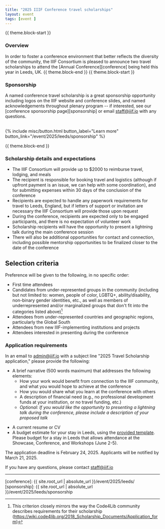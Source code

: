 ```yaml
---
title: "2025 IIIF Conference travel scholarships"
layout: event
tags: [event ]
---
```

{{ theme.block-start }}

### Overview

In order to foster a conference environment that better reflects the diversity of the community, the IIIF Consortium is pleased to announce two travel scholarships to attend the [Annual Conference][conference] being held this year in Leeds, UK.
{{ theme.block-end }}
{{ theme.block-start }}

### Sponsorship

A named conference travel scholarship is a great sponsorship opportunity including logos on the IIIF website and conference slides, and named acknowledgements throughout plenary program
 -- if interested, see our [conference sponsorship page][sponsorship] or email <staff@iiif.io> with any questions.
<br>
<br>
  
<div class="columns is-centered">{% include misc/button.html button_label="Learn more" button_link="/event/2025/leeds/sponsorship" %}</div>

{{ theme.block-end }}

### Scholarship details and expectations

- The IIIF Consortium will provide up to $2000 to reimburse travel, lodging, and meals
- The recipient is responsible for booking travel and logistics (although if upfront payment is an issue, we can help with some coordination), and for submitting expenses within 30 days of the conclusion of the conference
- Recipients are expected to handle any paperwork requirements for travel to Leeds, England, but if letters of support or invitation are necessary the IIIF Consortium will provide those upon request
- During the conference, recipients are expected only to be engaged participants, and there is no expectation of volunteer work
- Scholarship recipients will have the opportunity to present a lightning talk during the main conference session 
- There will also be additional opportunities for contact and connection, including possible mentorship opportunities to be finalized closer to the date of the conference   

## Selection criteria

Preference will be given to the following, in no specific order:

- First time attendees
- Candidates from under-represented groups in the community (including but not limited to: women, people of color, LGBTQ+, ability/disability, non-binary gender identities, etc., as well as members of underrepresented and/or marginalized groups that don't fit into the categories listed above)[^code4lib_note]
- Attendees from under-represented countries and geographic regions, particularly the Global South
- Attendees from new IIIF-implementing institutions and projects
- Attendees interested in presenting during the conference


### Application requirements

In an email to [admin@iiif.io](mailto:admin@iiif.io?subject=2025%20Travel%20Scholarship%20Application) with a subject line "2025 Travel Scholarship application," please provide the following: 

- A brief narrative (500 words maximum) that addresses the following elements:
    * How your work would benefit from connection to the IIIF community, and what you would hope to achieve at the conference
    * How you would share what you learn at the conference with others
    * A description of financial need (e.g., no professional development funds at your institution, or no travel funding, etc.)
     * *Optional: If you would like the opportunity to presenting a lightning talk during the conference, please include a description of your proposed talk*
* A current resume or CV
* A budget estimate for your stay in Leeds, using the [provided template](https://docs.google.com/spreadsheets/d/1MI7qnpbBqPHyg6Xww7XhRDX1iqyRoFJa1RoJbnTtukM/edit?usp=sharing). Please budget for a stay in Leeds that allows attendance at the Showcase, Conference, and Workshops (June 2-5).

The application deadline is February 24, 2025. Applicants will be notified by March 21, 2025.

If you have any questions, please contact staff@iiif.io


---

[^code4lib_note]: This criterion closely mirrors the way the Code4Lib community describes requirements for their scholarship (https://wiki.code4lib.org/2018_Scholarship_Documents/Application_form)

[conference]: {{ site.root_url | absolute_url }}/event/2025/leeds/
[sponsorship]: {{ site.root_url | absolute_url }}/event/2025/leeds/sponsorship
